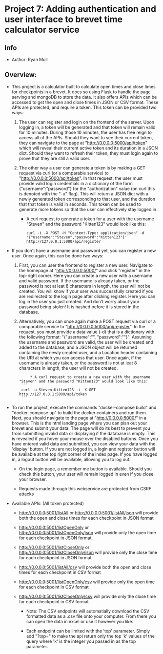 # Project 7: Adding authentication and user interface to brevet time calculator service

## Info

* Author: Ryan Moll


## Overview:

* This project is a calculator built to calculate open times and close times for checkpoints in a brevet. It does so using Flask to handle the page serving and mongoDB to store the data. It also offers APIs which can be accessed to get the open and close times in JSON or CSV format. These APIs are protected, and require a token. This token can be provided two ways:

	1. The user can register and login on the frontend of the server. Upon logging in, a token will be generated and that token will remain valid for 10 minutes. During those 10 minutes, the user has free reign to access all of the APIs. Should they want to see their current token, they can navigate to the page at "http://0.0.0.0:5000/api/token" which will reveal their current active token and its duration in a JSON dict. Should they want to refresh their token, they must login again to prove that they are still a valid user.

	2. The other way a user can generate a token is by making a GET request via curl (or a comparable service) to "http://0.0.0.0:5000/api/token". In that request, the user must provide valid login credentials in a dictionary of the form {"username":"password"} for the "authorization" value (on curl this is denoted with the "-u" flag). This will return a JSON dict with a newly generated token corresponding to that user, and the duration that that token is valid in seconds. This token can be used to generate more tokens so that the user can effectively stay logged in.

		* A curl request to generate a token for a user with the username "Steven" and the password "Kitten123" would look like this:
			```
			curl -i -X POST -H "Content-Type: application/json" -d '{"username":"Steven","password":"Kitten123"}' http://127.0.0.1:5000/api/register
			```

* If you don't have a username and password yet, you can register a new user. Once again, this can be done two ways:

	1. First, you can user the frontend to register a new user. Navigate to the homepage at "http://0.0.0.0:5000/" and click "register" in the top-right corner. Here you can create a new user with a username and valid password. If the username is already taken, or the password is not at leat 8 characters in length, the user will not be created. You will know if your user was successfully created if you are redirected to the login page after clicking register. Here you can log in the user you just created. And don't worry about your password being stolen! It is hashed before it is stored in the database.

	2. Alternatively, you can once again make a POST request via curl or a comparable service to "http://0.0.0.0:5000/api/register". In the request, you must provide a data value (-d) that is a dictionary with the following format: "{"username":"<yourusername>", "password":"<yourpassword>"}". Assuming the username and password are valid, the user will be created and added to the database, and a JSON object will be returned containing the newly created user, and a Location header containing the URI at which you can access that user. Once again, if the username is already taken, or the password is not at leat 8 characters in length, the user will not be created.

				* A curl request to create a new user with the username "Steven" and the password "Kitten123" would look like this:
			```
			curl -u Steven:Kitten123 -i -X GET http://127.0.0.1:5000/api/token
			```

* To run the project, execute the commands "docker-compose build" and "docker-compose up" to build the docker containers and run them. Next, you should navigate to the page at "http://0.0.0.0:5000/" in a browser. This is the html landing page where you can plan out your brevet and submit your data. The page will do its best to prevent you from submitting invalid data or displaying if the database is empty. This is revealed if you hover your mouse over the disabled buttons. Once you have entered valid data and submitted, you can view your data with the 'display' button. If you are not logged in, a login and register button will be available at the top right corner of the index page. If you have logged in, a logout button will be available, allowing you to log out. 

	* On the login page, a remember me button is available. Should you check this button, your user will remain logged in even if you close your browser. 

	* Requests made through this webservice are protected from CSRF attacks

* Available APIs: (All token protected)

	* http://0.0.0.0:5001/listAll or http://0.0.0.0:5001/listAll/json will provide both the open and close times for each checkpoint in JSON format

	* http://0.0.0.0:5001/listOpenOnly or http://0.0.0.0:5001/listOpenOnly/json will provide only the open time for each checkpoint in JSON format

	* http://0.0.0.0:5001/listCloseOnly or http://0.0.0.0:5001/listCloseOnly/json will provide only the close time for each checkpoint in JSON format

	* http://0.0.0.0:5001/listAll/csv will provide both the open and close times for each checkpoint in CSV format

	* http://0.0.0.0:5001/listOpenOnly/csv will provide only the open time for each checkpoint in CSV format

	* http://0.0.0.0:5001/listCloseOnly/csv will provide only the close time for each checkpoint in CSV format

		* Note: The CSV endpoints will automatially download the CSV formatted data as a .csv file onto your computer. From there you can open the data in excel or use it however you like.

		* Each endpoint can be limited with the 'top' parameter. Simply add "?top=<int>" to make the api return only the top 'k' values of the query where 'k' is the integer you passed in as the top parameter.